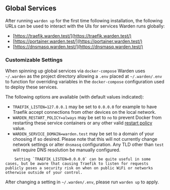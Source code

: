 ## Global Services

After running `warden up` for the first time following installation, the following URLs can be used to interact with the UIs for services Warden runs globally:

* [https://traefik.warden.test/](https://traefik.warden.test/)
* [https://portainer.warden.test/](https://portainer.warden.test/)
* [https://dnsmasq.warden.test/](https://dnsmasq.warden.test/)

### Customizable Settings

When spinning up global services via `docker-compose` Warden uses `~/.warden` as the project directory allowing a `.env` placed at `~/.warden/.env` to function for overriding variables in the `docker-compose` configuration used to deploy these services.

The following options are available (with default values indicated):

* `TRAEFIK_LISTEN=127.0.0.1` may be set to `0.0.0.0` for example to have Traefik accept connections from other devices on the local network.
* `WARDEN_RESTART_POLICY=always` may be set to `no` to prevent Docker from restarting these service containers or any other valid [restart policy](https://docs.docker.com/config/containers/start-containers-automatically/#use-a-restart-policy) value.
* `WARDEN_SERVICE_DOMAIN=warden.test` may be set to a domain of your choosing if so desired. Please note that this will not currently change network settings or alter `dnsmasq` configuration. Any TLD other than `test` will require DNS resolution be manually configured.

``` warning::
    Setting `TRAEFIK_LISTEN=0.0.0.0` can be quite useful in some cases, but be aware that causing Traefik to listen for requests publicly poses a security risk on when on public WiFi or networks otherwise outside of your control.
```

After changing a setting in `~/.warden/.env`, please run `warden up` to apply.
